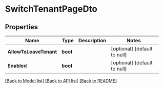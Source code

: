 # SwitchTenantPageDto

## Properties
Name | Type | Description | Notes
------------ | ------------- | ------------- | -------------
**AllowToLeaveTenant** | **bool** |  | [optional] [default to null]
**Enabled** | **bool** |  | [optional] [default to null]

[[Back to Model list]](../README.md#documentation-for-models) [[Back to API list]](../README.md#documentation-for-api-endpoints) [[Back to README]](../README.md)


